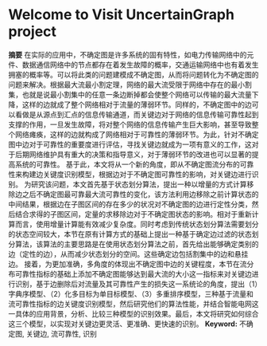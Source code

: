 Welcome to Visit UncertainGraph project
==================================
**摘要**
在实际的应用中，不确定图是许多系统的固有特性，如电力传输网络中的元件、数据通信网络中的节点都存在着发生故障的概率，交通运输网络中也有着发生拥塞的概率等。可以将此类的问题建模成不确定图，从而将问题转化为不确定图的问题来解决。根据最大流最小割定理，网络的最大流受限于网络中存在的最小割集，也就是说最小割集中的任意一条边断掉都会使整个网络可以传输的最大流量下降，这样的边就成了整个网络相对于流量的薄弱环节。同样的，不确定图中的边可以看做是从源点到汇点的信息传输通道，而关键边对于网络的信息传输可靠性起到支撑的作用，一旦发生故障，将对整个网络的信息传输产生巨大影响，甚至导致整个网络瘫痪，这样的边就构成了网络相对于可靠性的薄弱环节。为此，针对不确定图中边对于可靠性的重要度进行评估，寻找关键边就成为一项有意义的工作，这对于后期网络维护具有重大的决策和指导意义，对于薄弱环节的改进也可以显著的提高系统的可靠性。
基于此，本文将从一个新的角度，即从不确定图流分布的可靠性来构建边关键度识别模型，根据边对于不确定图可靠性的影响，对关键边进行识别。
为研究该问题，本文首先基于状态划分算法，提出一种以增量的方式计算移除边之后不确定图最可靠最大流可靠性的变化，该方法利用边移除之前计算状态的中间结果，根据边在子图区间的存在多少的状况对不确定图的边进行定性分类，然后结合求得的子图区间，定量的求移除边对于不确定图状态的影响。相对于重新计算而言，使用增量计算能有效减少复杂度。同时考虑到传统状态划分算法需要划分的状态空间较大，本节在原有计算方式的基础上提出一种基于确定边过滤的状态划分算法，该算法的主要思路是在使用状态划分算法之前，首先给出能够确定类别的边（定性的边），从而减少状态划分的空间。这些确定边包括割集中的边和悬挂边。
接着，为更加准确，多角度的体现出不确定图中边的关键程度，本节在流分布可靠性指标的基础上添加不确定图能够达到最大流的大小这一指标来对关键边进行识别，基于边删除后对流量及其可靠性产生的损失这一系统论的角度，提出（1）字典序模型、（2）化多目标为单目标模型、（3）多重排序模型，三种基于流量和流可靠性指标的边关键度识别模型，然后研究他们的算法性能，并结合智能电网这一具体的应用背景，分析、比较三种模型的识别效果。最后，本文将研究如何综合这三个模型，以实现对关键边更灵活、更准确、更快速的识别。
**Keyword:** 不确定图, 关键边, 流可靠性, 识别




